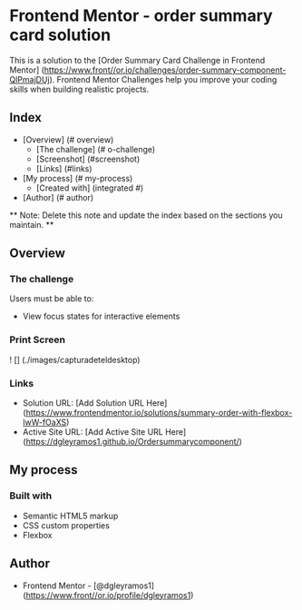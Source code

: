 # Frontend Mentor - order summary card solution

This is a solution to the [Order Summary Card Challenge in Frontend Mentor] (https://www.front//or.io/challenges/order-summary-component-QlPmajDUj). Frontend Mentor Challenges help you improve your coding skills when building realistic projects.

## Index

- [Overview] (# overview)
  - [The challenge] (# o-challenge)
  - [Screenshot] (#screenshot)
  - [Links] (#links)
- [My process] (# my-process)
  - [Created with] (integrated #)
- [Author] (# author)

** Note: Delete this note and update the index based on the sections you maintain. **

## Overview

### The challenge

Users must be able to:

- View focus states for interactive elements

### Print Screen

! [] (./images/capturadeteldesktop)

### Links

- Solution URL: [Add Solution URL Here] (https://www.frontendmentor.io/solutions/summary-order-with-flexbox-lwW-fOaXS)
- Active Site URL: [Add Active Site URL Here] (https://dgleyramos1.github.io/Ordersummarycomponent/)

## My process

### Built with

- Semantic HTML5 markup
- CSS custom properties
- Flexbox


## Author

- Frontend Mentor - [@dgleyramos1] (https://www.front//or.io/profile/dgleyramos1)
